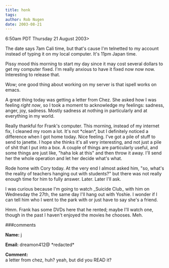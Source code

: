 ```yaml
---
title: honk
tags: 
author: Rob Nugen
date: 2003-08-21
---
```


<p class=date>6:50am PDT Thursday 21 August 2003></p>

<p>The date says 7am Cali time, but that's cause I'm telnetted to my
account instead of typing it on my local computer.  It's 11pm Japan
time.</p>

<p>Pissy mood this morning to start my day since it may cost several
dollars to get my computer fixed.  I'm really anxious to have it fixed
now now now.  Interesting to release that.</p>

<p>Wow; one good thing about working on my server is that ispell works
on emacs.</p>

<p>A great thing today was getting a letter from Chez.  She asked how
I was feeling <em>right now</em>, so I took a moment to acknowledge my
feelings: sadness, anger, joy, sadness.  Mostly sadness at nothing in
particularly and at everything in my world.</p>

<p>Really thankful for Frank's computer.  This morning, instead of my
internet fix, I cleaned my room a lot.  It's not *clean*, but I
definitely noticed a difference when I got home today.  Nice feeling.
I've got a pile of stuff to send to janette.  I hope she thinks it's
all very interesting, and not just a pile of shit that I put into a
box.  A couple of things are particularly useful, and some things are
just like, "haha lok at this" and then throw it away.  I'll send her
the whole operation and let her decide what's what.</p>

<p>Rode home with Cory today.  At the very end I almost asked him,
"so, what's the reality of teachers hanging out with students?"  but
there was not really enough time for him to fully answer.  Later.
Later I'll ask.</p>

<p>I was curious because I'm going to watch _Suicide Club_ with him on
Wednesday the 27th, the same day I'll hang out with Yoshie.  I wonder
if I can tell him who I went to the park with or just have to say
she's a friend.</p>

<p>Hmm.  Frank has some DVDs here that he rented; maybe I'll watch
one, though in the past I haven't enjoyed the movies he chooses.
Meh.</p>

###comments

<p><b>Name:</b> j

<p><b>Email:</b> dreamon412@ *redacted*

<p><b>Comment:</b>
<br>a letter from chez, huh?  yeah, but did you READ it?

